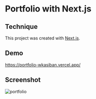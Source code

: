 # Portfolio with Next.js

## Technique
This project was created with [Next.js](https://nextjs.org).

## Demo
https://portfolio-wkasiban.vercel.app/

## Screenshot

![portfolio](https://i.ibb.co/zPrgP2Z/57-A53-BE3-19-A7-4-F20-9775-C4-E39571-E63-A.png)
